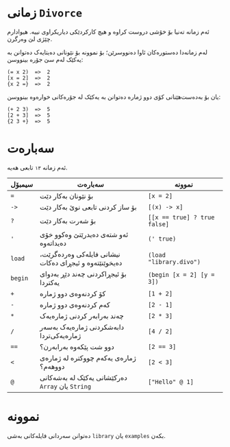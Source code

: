 # زمانی `Divorce`
ئەم زمانە تەنیا بۆ خۆشی دروست کراوە و هیچ کارکردێکی دیاریکراوی
نییە. هیوادارم چێژی لێ وەرگرن.

لەم زمانەدا دەستورەکان ئاوا دەنووسرێن؛ بۆ نموونە بۆ نێونانی دەیتایەک
دەتوانن بە یەکێک لەم سێ جۆرە بینووسن:
```
(= x 2)  =>  2
[x = 2]  =>  2
{x 2 =}  =>  2
```
یان بۆ بەدەست‌هێنانی کۆی دوو ژمارە دەتوانن بە یەکێک لە جۆرەکانی خوارەوە
بینووسن:
```
(+ 2 3)  =>  5
[2 + 3]  =>  5
{2 3 +}  =>  5
```

# سەبارەت
ئەم زمانە `١٣` تابعی هەیە.

| سیمبۆل | سەبارەت | نموونە |
| ----- | ------ | ---- |
| `=` | بۆ نێونان بەکار دێت | `[x = 2]` |
| `->` | بۆ ساز کردنی تابعی نوێ بەکار دێت | `[(x) -> x]` |
| `?` | بۆ شەرت بەکار دێت | `[[x == true] ? true false]` |
| `'` | ئەو شتەی دەیدرێتێ وەکوو خۆی دەیداتەوە | `(' true)` |
| `load` | نیشانی فایلەکی وەردەگرێت، دەیخوێنێتەوە و ئیجڕای دەکات | `(load "library.divo")` |
| `begin` | بۆ ئیجڕاکردنی چەند دێڕ بەدوای یەکتردا | `(begin [x = 2] [y = 3])` |
| `+` | کۆ کردنەوەی دوو ژمارە | `[1 + 2]` |
| `-` | کەم کردنەوەی دوو ژمارە | `[2 - 1]` |
| `*` | چەند بەرابەر کردنی ژمارەیەک | `[2 * 3]` |
| `/` | دابەشکردنی ژمارەیەک بەسەر ژمارەیەکی‌تردا | `[4 / 2]` |
| `==` | دوو شت پێکەوە بەرابەرن؟ | `[2 == 3]` |
| `<` | ژمارەی یەکەم چووکترە لە ژمارەی دووهەم؟ | `[2 < 3]` |
| `@` | دەرکێشانی یەکێک لە بەشەکانی `Array` یان `String` | `["Hello" @ 1]` |

# نموونە
دەتوانن سەردانی فایلەکانی بەشی `library` یان `examples` بکەن.
